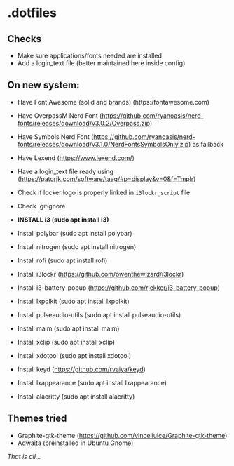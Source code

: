 # .dotfiles

## Checks
- Make sure applications/fonts needed are installed
- Add a login_text file (better maintained here inside config)

## On new system:
- Have Font Awesome (solid and brands) (https:/fontawesome.com)
- Have OverpassM Nerd Font (https://github.com/ryanoasis/nerd-fonts/releases/download/v3.0.2/Overpass.zip)
- Have Symbols Nerd Font (https://github.com/ryanoasis/nerd-fonts/releases/download/v3.1.0/NerdFontsSymbolsOnly.zip) as fallback
- Have Lexend (https://www.lexend.com/)
- Have a login_text file ready using (https://patorjk.com/software/taag/#p=display&v=0&f=Tmplr)
- Check if locker logo is properly linked in `i3lockr_script` file
- Check .gitignore

- **INSTALL i3 (sudo apt install i3)**
- Install polybar (sudo apt install polybar)
- Install nitrogen (sudo apt install nitrogen)
- Install rofi (sudo apt install rofi)
- Install i3lockr (https://github.com/owenthewizard/i3lockr) 
- Install i3-battery-popup (https://github.com/rjekker/i3-battery-popup)
- Install lxpolkit (sudo apt install lxpolkit)
- Install pulseaudio-utils (sudo apt install pulseaudio-utils)
- Install maim (sudo apt install maim)
- Install xclip (sudo apt install xclip)
- Install xdotool (sudo apt install xdotool)
- Install keyd (https://github.com/rvaiya/keyd)
- Install lxappearance (sudo apt install lxappearance)
- Install alacritty (sudo apt install alacritty)

## Themes tried
- Graphite-gtk-theme (https://github.com/vinceliuice/Graphite-gtk-theme)
- Adwaita (preinstalled in Ubuntu Gnome)

_That is all..._

